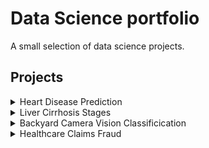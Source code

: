 # Data Science portfolio
A small selection of data science projects. 

## Projects
<details>
<summary>Heart Disease Prediction</summary>
<br>
Add report file here
</details>
<details>
<summary>Liver Cirrhosis Stages</summary>
<br>
Add report file here
</details>
<details>
<summary>Backyard Camera Vision Classificication</summary>
<br>
![[https://github.com/jstrydom/portfolio/edit/main/Backyard Computer Vision Classification.pdf]]
</details>
<details>
<summary>Healthcare Claims Fraud</summary>
<br>
Add report file here
</details>

